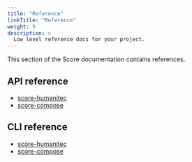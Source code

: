 ```yaml
---
title: "Reference"
linkTitle: "Reference"
weight: 9
description: >
  Low level reference docs for your project.
---
```


<!-- overview -->

This section of the Score documentation contains references.

<!-- body -->

## API reference

- [score-humanitec]()
- [score-compose]()

## CLI reference

- [score-humanitec]()
- [score-compose]()

<!-- ## Glossary

- [Glossary](/docs/glossary/) - a comprehensive list of Score terminology. -->
